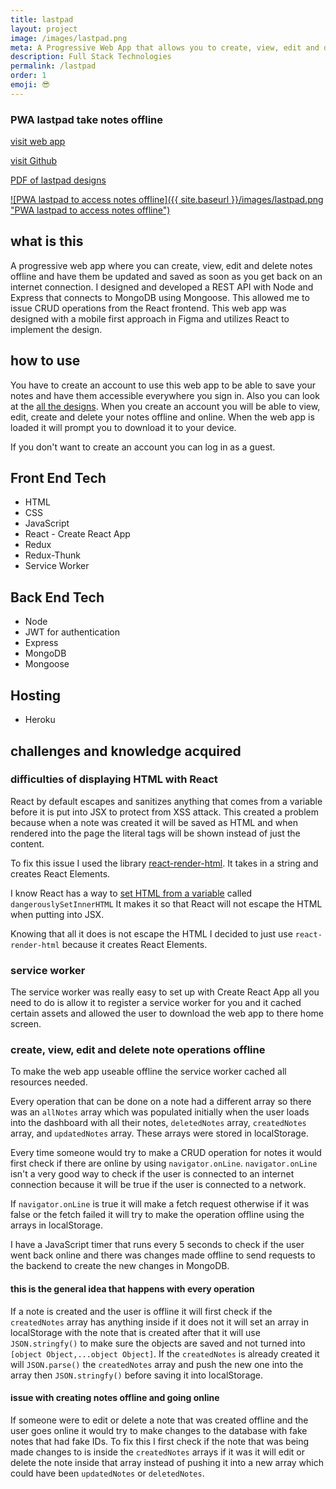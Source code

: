 ```yaml
---
title: lastpad
layout: project
image: /images/lastpad.png
meta: A Progressive Web App that allows you to create, view, edit and delete notes offline and have them be updated and saved as soon as you get back on an internet connection.
description: Full Stack Technologies
permalink: /lastpad
order: 1
emoji: 😎️
---
```




### PWA lastpad take notes offline

<p class="project__intro">
 <a href="https://lastpad.herokuapp.com/">visit web app</a>
</p>
<p class="project__intro">
 <a href="https://github.com/colorlessenergy/lastpad">visit Github</a>
</p>
<p>
 <a href="/pdf/lastpad-designs.pdf">PDF of lastpad designs</a>
</p>


<a href="https://lastpad.herokuapp.com/">
   ![PWA lastpad to access notes offline]({{ site.baseurl }}/images/lastpad.png "PWA lastpad to access notes offline")
</a>


## what is this

A progressive web app where you can create, view, edit and delete notes offline and have them be updated and saved as soon as you get back on an internet connection. I designed and developed a REST API with Node and Express that connects to MongoDB using Mongoose. This allowed me to issue CRUD operations from the React frontend. This web app was designed with a mobile first approach in Figma and utilizes React to implement the design.

## how to use

You have to create an account to use this web app to be able to save your notes and have them accessible everywhere you sign in. Also you can look at the [all the designs](/pdf/lastpad-designs.pdf "PDF of lastpad designs"). When you create an account you will be able to view, edit, create and delete your notes offline and online. When the web app is loaded it will prompt you to download it to your device.

If you don't want to create an account you can log in as a guest.

## Front End Tech

* HTML
* CSS
* JavaScript 
* React - Create React App
* Redux
* Redux-Thunk
* Service Worker

## Back End Tech

* Node
* JWT for authentication
* Express
* MongoDB
* Mongoose

## Hosting

* Heroku



## challenges and knowledge acquired



### difficulties of displaying HTML with React

React by default escapes and sanitizes anything that comes from a variable before it is put into JSX to protect from XSS attack. This created a problem because when a note was created it will be saved as HTML and when rendered into the page the literal tags will be shown instead of just the content.

To fix this issue I used the library [react-render-html](https://www.npmjs.com/package/react-render-html). It takes in a string and creates React Elements.

I know React has a way to [set HTML from a variable](https://reactjs.org/docs/dom-elements.html#dangerouslysetinnerhtml) called `dangerouslySetInnerHTML` It makes it so that React will not escape the HTML when putting into JSX. 

Knowing that all it does is not escape the HTML I decided to just use `react-render-html` because it creates React Elements.


### service worker

The service worker was really easy to set up with Create React App all you need to do is allow it to register a service worker for you and it cached certain assets and allowed the user to download the web app to there home screen.


### create, view, edit and delete note operations offline

To make the web app useable offline the service worker cached all resources needed.

Every operation that can be done on a note had a different array so there was an `allNotes` array which was populated initially when the user loads into the dashboard with all their notes, `deletedNotes` array, `createdNotes` array, and `updatedNotes` array. These arrays were stored in localStorage.

Every time someone would try to make a CRUD operation for notes it would first check if there are online by using `navigator.onLine`. `navigator.onLine` isn't a very good way to check if the user is connected to an internet connection because it will be true if the user is connected to a network.

If `navigator.onLine` is true it will make a fetch request otherwise if it was false or the fetch failed it will try to make the operation offline using the arrays in localStorage.

I have a JavaScript timer that runs every 5 seconds to check if the user went back online and there was changes made offline to send requests to the backend to create the new changes in MongoDB.

#### this is the general idea that happens with every operation

If a note is created and the user is offline it will first check if the `createdNotes` array has anything inside if it does not it will set an array in localStorage with the note that is created after that it will use `JSON.stringfy()` to make sure the objects are saved and not turned into `[object Object,...object Object]`. If the `createdNotes` is already created it will `JSON.parse()` the `createdNotes` array and push the new one into the array then `JSON.stringfy()` before saving it into localStorage.


#### issue with creating notes offline and going online

If someone were to edit or delete a note that was created offline and the user goes online it would try to make changes to the database with fake notes that had fake IDs. To fix this I first check if the note that was being made changes to is inside the `createdNotes` arrays if it was it will edit or delete the note inside that array instead of pushing it into a new array which could have been `updatedNotes` or `deletedNotes`.